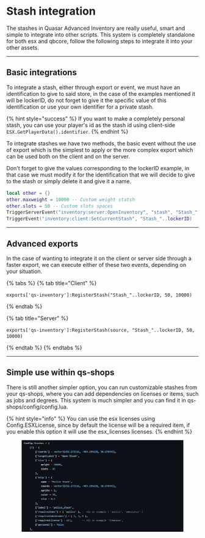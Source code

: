 # Stash integration

The stashes in Quasar Advanced Inventory are really useful, smart and simple to integrate into other scripts. This system is completely standalone for both esx and qbcore, follow the following steps to integrate it into your other assets.

***

## Basic integrations <a href="#basic-integrations" id="basic-integrations"></a>

To integrate a stash, either through export or event, we must have an identification to give to said store, in the case of the examples mentioned it will be lockerID, do not forget to give it the specific value of this identification or use your own identifier for a private stash.

{% hint style="success" %}
If you want to make a completely personal stash, you can use your player's id as the stash id using client-side `ESX.GetPlayerData().identifier`.
{% endhint %}

To integrate stashes we have two methods, the basic event without the use of export which is the simplest to apply or the more complex export which can be used both on the client and on the server.

Don't forget to give the values corresponding to the lockerID example, in that case we must modify it for the identification that we will decide to give to the stash or simply delete it and give it a name.

```lua
local other = {}
other.maxweight = 10000 -- Custom weight statsh
other.slots = 50 -- Custom slots spaces
TriggerServerEvent("inventory:server:OpenInventory", "stash", "Stash_"..lockerID, other)
TriggerEvent("inventory:client:SetCurrentStash", "Stash_"..lockerID)
```

***

## Advanced exports <a href="#advanced-exports" id="advanced-exports"></a>

In the case of wanting to integrate it on the client or server side through a faster export, we can execute either of these two events, depending on your situation.

{% tabs %}
{% tab title="Client" %}
```
exports['qs-inventory']:RegisterStash("Stash_"..lockerID, 50, 10000) 
```
{% endtab %}

{% tab title="Server" %}
```
exports['qs-inventory']:RegisterStash(source, "Stash_"..lockerID, 50, 10000) 
```
{% endtab %}
{% endtabs %}

***

## Simple use within qs-shops <a href="#simple-use-within-qs-shops" id="simple-use-within-qs-shops"></a>

There is still another simpler option, you can run customizable stashes from your qs-shops, where you can add dependencies on licenses or items, such as jobs and degrees. This system is much simpler and you can find it in qs-shops/config/config.lua.

{% hint style="info" %}
You can use the esx licenses using Config.ESXLicense, since by default the license will be a required item, if you enable this option it will use the esx\_licenses licenses.
{% endhint %}

<figure><img src="../../../.gitbook/assets/image (1).png" alt=""><figcaption></figcaption></figure>
